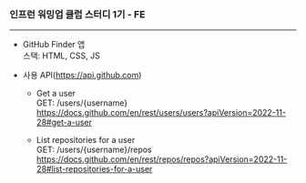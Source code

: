 ### 인프런 워밍업 클럽 스터디 1기 - FE

---

- GitHub Finder 앱   
스택: HTML, CSS, JS

- 사용 API(https://api.github.com)
  - Get a user   
  GET: /users/{username}   
  https://docs.github.com/en/rest/users/users?apiVersion=2022-11-28#get-a-user   
   
  - List repositories for a user   
  GET: /users/{username}/repos   
    https://docs.github.com/en/rest/repos/repos?apiVersion=2022-11-28#list-repositories-for-a-user

